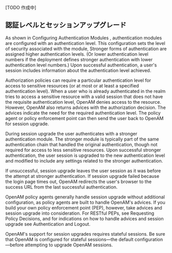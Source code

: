 [TODO 作成中]

## 認証レベルとセッションアップグレード

As shown in Configuring Authentication Modules , authentication modules are configured with an authentication level. This configuration sets the level of security associated with the module, Stronger forms of authentication are assigned higher authentication levels. (Or lower authentication level numbers if the deployment defines stronger authentication with lower authentication level numbers.) Upon successful authentication, a user's session includes information about the authentication level achieved.

Authorization policies can require a particular authentication level for access to sensitive resources (or at most or at least a specified authentication level). When a user who is already authenticated in the realm tries to access a sensitive resource with a valid session that does not have the requisite authentication level, OpenAM denies access to the resource. However, OpenAM also returns advices with the authorization decision. The advices indicate the need for the required authentication level. The policy agent or policy enforcement point can then send the user back to OpenAM for session upgrade.

During session upgrade the user authenticates with a stronger authentication module. The stronger module is typically part of the same authentication chain that handled the original authentication, though not required for access to less sensitive resources. Upon successful stronger authentication, the user session is upgraded to the new authentication level and modified to include any settings related to the stronger authentication.

If unsuccessful, session upgrade leaves the user session as it was before the attempt at stronger authentication. If session upgrade failed because the login page times out, OpenAM redirects the user's browser to the success URL from the last successful authentication.

OpenAM policy agents generally handle session upgrade without additional configuration, as policy agents are built to handle OpenAM's advices. If you build your own policy enforcement point (PEP), however, take advices and session upgrade into consideration. For RESTful PEPs, see Requesting Policy Decisions, and for indications on how to handle advices and session upgrade see Authentication and Logout.

OpenAM's support for session upgrades requires stateful sessions. Be sure that OpenAM is configured for stateful sessions—the default configuration—before attempting to upgrade OpenAM sessions.
